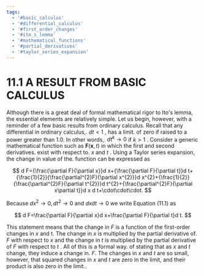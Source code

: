 ```yaml
---
tags:
  - '#basic_calculus'
  - '#differential_calculus'
  - '#first_order_changes'
  - '#ito_s_lemma'
  - '#mathematical_functions'
  - '#partial_derivatives'
  - '#taylor_series_expansion'
---
```

# 11.1 A RESULT FROM BASIC CALCULUS

Although there is a great deal of formal mathematical rigor to Ito's lemma, the essential elements are relatively simple. Let us begin, however, with a reminder of a few basic results from ordinary calculus. Recall that any differential in ordinary calculus,. $d t<1$ , has a limit. of zero if raised to a power greater than 1.0. In other words,. $d t^{k}\to0$ if $k>1$ . Consider a generic mathematical function such as $\boldsymbol{F}(\boldsymbol{x},t)$ in which the first and second derivatives. exist with respect to. $x$ and $t$ . Using a Taylor series expansion, the change in value of the. function can be expressed as

$$
d F={\frac{\partial F}{\partial x}}d x+{\frac{\partial F}{\partial t}}d t+{\frac{1}{2}}{\frac{\partial^{2}F}{\partial x^{2}}}d x^{2}+{\frac{1}{2}}{\frac{\partial^{2}F}{\partial t^{2}}}d t^{2}+{\frac{\partial^{2}F}{\partial x\partial t}}d x d t+\cdot\cdot\cdot.
$$

Because $d x^{2}\rightarrow0,d t^{2}\rightarrow0$ and $d x d t\to0$ we write Equation (11.1) as

$$
d F=\frac{\partial F}{\partial x}d x+\frac{\partial F}{\partial t}d t.
$$

This statement means that the change in $F$ is a function of the first-order changes in $x$ and t. The change in $x$ is multiplied by the partial derivative of. $F$ with respect to $x$ and the change in $t$ is multiplied by the partial derivative of $F$ with respect to $t$ . All of this is a formal way. of stating that as $x$ and $t$ change, they induce a change in. $F.$ The changes in $x$ and $t$ are so small, however, that squared changes in $x$ and $t$ are zero in the limit, and their product is also zero in the limit..
